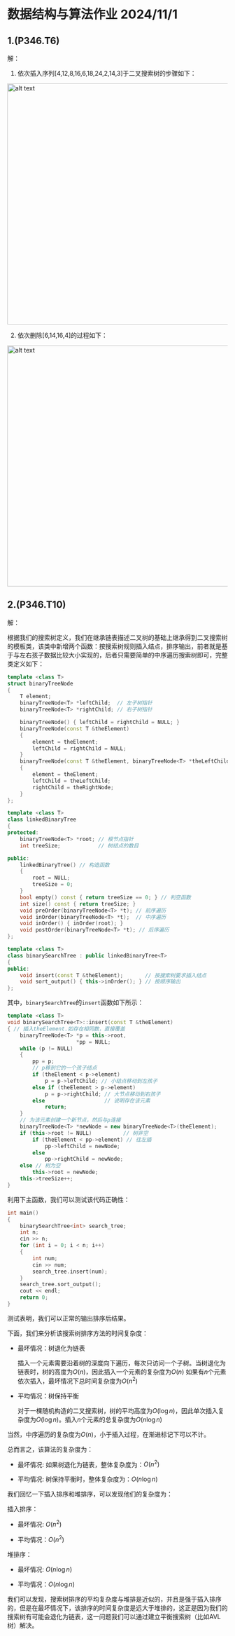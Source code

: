 # 数据结构与算法作业  2024/11/1

## 1.(P346.T6)

解：

1) 依次插入序列[4,12,8,16,6,18,24,2,14,3]于二叉搜索树的步骤如下：

<img src="扫描全能王 2024-11-15 23.09(1).jpg" alt="alt text" width="550px">

<div style="page-break-after: always;"></div>

2) 依次删除[6,14,16,4]的过程如下：

<img src="扫描全能王 2024-11-15 23.09_2(1).jpg" alt="alt text" width="550px">

<div style="page-break-after: always;"></div>

## 2.(P346.T10)

解：

根据我们的搜索树定义，我们在继承链表描述二叉树的基础上继承得到二叉搜索树的模板类，该类中新增两个函数：按搜索树规则插入结点，排序输出，前者就是基于与左右孩子数据比较大小实现的，后者只需要简单的中序遍历搜索树即可，完整类定义如下：

```c++
template <class T>
struct binaryTreeNode
{
    T element;
    binaryTreeNode<T> *leftChild;  // 左子树指针
    binaryTreeNode<T> *rightChild; // 右子树指针

    binaryTreeNode() { leftChild = rightChild = NULL; }
    binaryTreeNode(const T &theElement)
    {
        element = theElement;
        leftChild = rightChild = NULL;
    }
    binaryTreeNode(const T &theElement, binaryTreeNode<T> *theLeftChild, binaryTreeNode<T> *theRightNode)
    {
        element = theElement;
        leftChild = theLeftChild;
        rightChild = theRightNode;
    }
};

template <class T>
class linkedBinaryTree
{
protected:
    binaryTreeNode<T> *root; // 根节点指针
    int treeSize;            // 树结点的数目

public:
    linkedBinaryTree() // 构造函数
    {
        root = NULL;
        treeSize = 0;
    }
    bool empty() const { return treeSize == 0; } // 判空函数
    int size() const { return treeSize; }
    void preOrder(binaryTreeNode<T> *t); // 前序遍历
    void inOrder(binaryTreeNode<T> *t);  // 中序遍历
    void inOrder() { inOrder(root); }
    void postOrder(binaryTreeNode<T> *t); // 后序遍历
};

template <class T>
class binarySearchTree : public linkedBinaryTree<T>
{
public:
    void insert(const T &theElement);       // 按搜索树要求插入结点
    void sort_output() { this->inOrder(); } // 按顺序输出
};
```

其中，`binarySearchTree`的`insert`函数如下所示：

```c++
template <class T>
void binarySearchTree<T>::insert(const T &theElement)
{ // 插入theElement.如存在相同数，直接覆盖
    binaryTreeNode<T> *p = this->root,
                      *pp = NULL;
    while (p != NULL)
    {
        pp = p;
        // p移到它的一个孩子结点
        if (theElement < p->element)
            p = p->leftChild; // 小结点移动到左孩子
        else if (theElement > p->element)
            p = p->rightChild; // 大节点移动到右孩子
        else                   // 说明存在该元素
            return;
    }
    // 为该元素创建一个新节点，然后与p连接
    binaryTreeNode<T> *newNode = new binaryTreeNode<T>(theElement);
    if (this->root != NULL)          // 树非空
        if (theElement < pp->element) // 往左插
            pp->leftChild = newNode;
        else
            pp->rightChild = newNode;
    else // 树为空
        this->root = newNode;
    this->treeSize++;
}
```

利用下主函数，我们可以测试该代码正确性：

```c++
int main()
{
    binarySearchTree<int> search_tree;
    int n;
    cin >> n;
    for (int i = 0; i < n; i++)
    {
        int num;
        cin >> num;
        search_tree.insert(num);
    }
    search_tree.sort_output();
    cout << endl;
    return 0;
}
```

测试表明，我们可以正常的输出排序后结果。

下面，我们来分析该搜索树排序方法的时间复杂度：

- 最坏情况：树退化为链表

    插入一个元素需要沿着树的深度向下遍历，每次只访问一个子树。当树退化为链表时，树的高度为$O(n)$，因此插入一个元素的复杂度为$O(n)$
    如果有$n$个元素依次插入，最坏情况下总时间复杂度为$O(n^2)$

- 平均情况：树保持平衡
  
    对于一棵随机构造的二叉搜索树，树的平均高度为$O(\log n)$，因此单次插入复杂度为$O(\log n)$。插入$n$个元素的总复杂度为$O(n \log n)$

当然，中序遍历的复杂度为$O(n)$，小于插入过程，在渐进标记下可以不计。

总而言之，该算法的复杂度为：

- 最坏情况: 如果树退化为链表，整体复杂度为：$O(n^2)$

- 平均情况: 树保持平衡时，整体复杂度为：$O(n \log n)$

我们回忆一下插入排序和堆排序，可以发现他们的复杂度为：

插入排序：

- 最坏情况: $O(n^2)$

- 平均情况：$O(n^2)$

堆排序：

- 最坏情况: $O(n \log n)$

- 平均情况：$O(n \log n)$

我们可以发现，搜索树排序的平均复杂度与堆排是近似的，并且是强于插入排序的，但是在最坏情况下，该排序的时间复杂度是远大于堆排的，这正是因为我们的搜索树有可能会退化为链表，这一问题我们可以通过建立平衡搜索树（比如AVL树）解决。
